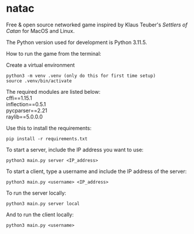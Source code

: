 # natac

Free & open source networked game inspired by Klaus Teuber's *Settlers of Catan* for MacOS and Linux.

The Python version used for development is Python 3.11.5.

How to run the game from the terminal:

Create a virtual environment
```
python3 -m venv .venv (only do this for first time setup)
source .venv/bin/activate
```
The required modules are listed below:<br>
cffi==1.15.1<br>
inflection==0.5.1<br>
pycparser==2.21<br>
raylib==5.0.0.0<br>

Use this to install the requirements:
```
pip install -r requirements.txt
```
To start a server, include the IP address you want to use:
```
python3 main.py server <IP_address>
```
To start a client, type a username and include the IP address of the server:
```
python3 main.py <username> <IP_address>
```
To run the server locally:
```
python3 main.py server local
```
And to run the client locally:
```
python3 main.py <username>
```
